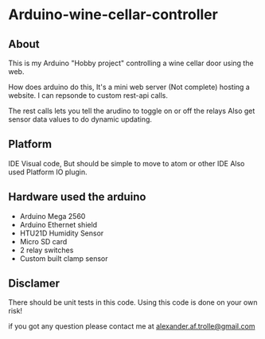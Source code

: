 # Arduino-wine-cellar-controller

## About
This is my Arduino "Hobby project" controlling a wine cellar door using the web.

How does arduino do this,
It's a mini web server (Not complete) hosting a website.
I can repsonde to custom rest-api calls.

The rest calls lets you tell the arudino to toggle on or off the relays
Also get sensor data values to do dynamic updating.

## Platform 

IDE Visual code, But should be simple to move to atom or other IDE
Also used Platform IO plugin. 

## Hardware used the arduino 
* Arduino Mega 2560
* Arduino Ethernet shield
* HTU21D Humidity Sensor
* Micro SD card
* 2 relay switches 
* Custom built clamp sensor

## Disclamer 

There should be unit tests in this code. Using this code is done on your own risk!

if you got any question please contact me at alexander.af.trolle@gmail.com
